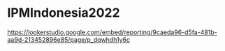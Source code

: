 # IPMIndonesia2022

https://lookerstudio.google.com/embed/reporting/9caeda96-d5fa-481b-aa9d-213452896e85/page/p_dqwhdh1y6c
